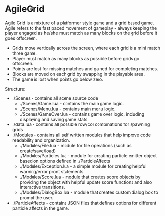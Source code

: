 # AgileGrid

Agile Grid is a mixture of a platformer style game and a grid based game. Agile refers to the fast paced
movement of gameplay - always keeping the player engaged as he/she must match as many blocks on the grid
before it goes offscreen.

- Grids move vertically across the screen, where each grid is a mini match three game.
- Player must match as many blocks as possible before grids go offscreen.
- Points are lost for missing matches and gained for completing matches.
- Blocks are moved on each grid by swapping in the playable area.
- The game is lost when points go below zero.

Structure:

- ./Scenes - contains all scene source code
   - ./Scenes/Game.lua - contains the main game logic.
   - ./Scenes/Menu.lua - contains main menu logic.
   - ./Scenes/GameOver.lua - contains game over logic, including displaying and saving game stats
- ./data.lua - contains all possible row/col combinations for spawning grids
- ./Modules - contains all self written modules that help improve code readability and organization.
   - ./Modules/File.lua - module for file operations (such as create/save/load)
   - ./Modules/Particles.lua - module for creating particle emitter object based on options defined in ./ParticleAffects
   - ./Modules/Exception.lua - a simple module for creating helpful warning/error pront statements
   - ./Modules/Score.lua - module that creates score objects by providing the object with helpful update score functions 
     and also interactive transitions.
   - ./Modules/DialogBox.lua - module that creates custom dialog box to prompt the user.
- ./ParticleAffects - contains JSON files that defines options for different particle affects in the game.